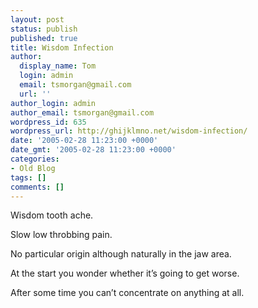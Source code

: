 ```yaml
---
layout: post
status: publish
published: true
title: Wisdom Infection
author:
  display_name: Tom
  login: admin
  email: tsmorgan@gmail.com
  url: ''
author_login: admin
author_email: tsmorgan@gmail.com
wordpress_id: 635
wordpress_url: http://ghijklmno.net/wisdom-infection/
date: '2005-02-28 11:23:00 +0000'
date_gmt: '2005-02-28 11:23:00 +0000'
categories:
- Old Blog
tags: []
comments: []
---
```

<p>Wisdom tooth ache.</p>

<p>Slow low throbbing pain.</p>

<p>No particular origin although naturally in the jaw area.</p>

<p>At the start you wonder whether it&#8217;s going to get worse.</p>

<p>After some time you can&#8217;t concentrate on anything at all.</p>

